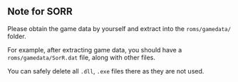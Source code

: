 ## Note for SORR

Please obtain the game data by yourself and extract into the `roms/gamedata/` folder.

For example, after extracting game data, you should have a `roms/gamedata/SorR.dat` file, along with other files.

You can safely delete all `.dll`, `.exe` files there as they are not used.

